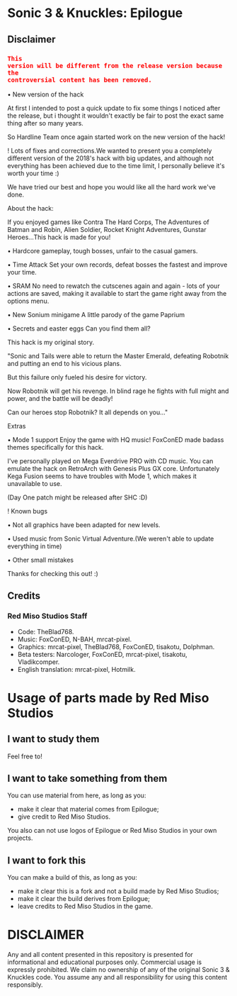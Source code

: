 # Sonic 3 & Knuckles: Epilogue



## Disclaimer

### <code style="color : RED">This version will be different from the release version because the controversial content has been removed.</code>

• New version of the hack

At first I intended to post a quick update to fix some things I noticed after the release, but i thought it wouldn't exactly be fair to post the exact same thing after so many years.

So Hardline Team once again started work on the new version of the hack!

! Lots of fixes and corrections.We wanted to present you a completely different version of the 2018's hack with big updates, and although not everything has been achieved due to the time limit, I personally believe it's worth your time :)

We have tried our best and hope you would like all the hard work we've done.

About the hack:

If you enjoyed games like Contra The Hard Corps, The Adventures of Batman and Robin, Alien Soldier, Rocket Knight Adventures, Gunstar Heroes...This hack is made for you!

• Hardcore gameplay, tough bosses, unfair to the casual gamers.

• Time Attack Set your own records, defeat bosses the fastest and improve your time.

• SRAM No need to rewatch the cutscenes again and again - lots of your actions are saved, making it available to start the game right away from the options menu.

• New Sonium minigame A little parody of the game Paprium

• Secrets and easter eggs Can you find them all?

This hack is my original story.

"Sonic and Tails were able to return the Master Emerald, defeating Robotnik and putting an end to his vicious plans.

But this failure only fueled his desire for victory.

Now Robotnik will get his revenge. In blind rage he fights with full might and power, and the battle will be deadly!

Can our heroes stop Robotnik? It all depends on you..."

Extras

• Mode 1 support Enjoy the game with HQ music! FoxConED made badass themes specifically for this hack.

I've personally played on Mega Everdrive PRO with CD music. You can emulate the hack on RetroArch with Genesis Plus GX core. Unfortunately Kega Fusion seems to have troubles with Mode 1, which makes it unavailable to use.

(Day One patch might be released after SHC :D)

! Known bugs

• Not all graphics have been adapted for new levels.

• Used music from Sonic Virtual Adventure.(We weren't able to update everything in time)

• Other small mistakes

Thanks for checking this out! :)


## Credits

### Red Miso Studios Staff

- Code: TheBlad768.
- Music: FoxConED, N-BAH, mrcat-pixel.
- Graphics: mrcat-pixel, TheBlad768, FoxConED, tisakotu, Dolphman.
- Beta testers: Narcologer, FoxConED, mrcat-pixel, tisakotu, Vladikcomper.
- English translation: mrcat-pixel, Hotmilk.


# Usage of parts made by Red Miso Studios

## I want to study them

Feel free to!

## I want to take something from them

You can use material from here, as long as you:
- make it clear that material comes from Epilogue; 
- give credit to Red Miso Studios.

You also can not use logos of Epilogue or Red Miso Studios in your own projects.

## I want to fork this

You can make a build of this, as long as you:
- make it clear this is a fork and not a build made by Red Miso Studios;
- make it clear the build derives from Epilogue;
- leave credits to Red Miso Studios in the game.

# DISCLAIMER

Any and all content presented in this repository is presented for informational and educational purposes only. Commercial usage is expressly prohibited. We claim no ownership of any of the original Sonic 3 & Knuckles code. You assume any and all responsibility for using this content responsibly.

